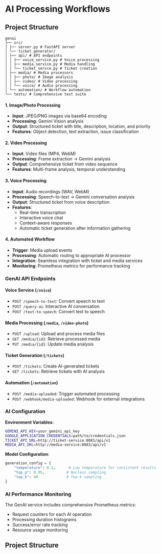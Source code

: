 
# AI Processing Workflows

## Project Structure

```
genai
├── src/
│ ├── server.py # FastAPI server
│ └── ticket_generator/
│ ├── api/ # API endpoints
│ │ ├── voice_service.py # Voice processing
│ │ ├── media_service.py # Media handling
│ │ └── ticket_servce.py # Ticket creation
│ ├── media/ # Media processors
│ │ ├── photo/ # Image analysis
│ │ ├── video/ # Video processing
│ │ └── voice/ # Audio processing
│ └── automation/ # Workflow automation
└── tests/ # Comprehensive test suite
```

#### 1. Image/Photo Processing
- **Input**: JPEG/PNG images via base64 encoding
- **Processing**: Gemini Vision analysis
- **Output**: Structured ticket with title, description, location, and priority
- **Features**: Object detection, text extraction, issue classification

#### 2. Video Processing
- **Input**: Video files (MP4, WebM)
- **Processing**: Frame extraction → Gemini analysis
- **Output**: Comprehensive ticket from video sequence
- **Features**: Multi-frame analysis, temporal understanding

#### 3. Voice Processing
- **Input**: Audio recordings (WAV, WebM)
- **Processing**: Speech-to-text → Gemini conversation analysis
- **Output**: Structured ticket from voice description
- **Features**: 
  - Real-time transcription
  - Interactive voice chat
  - Context-aware responses
  - Automatic ticket generation after information gathering

#### 4. Automated Workflow
- **Trigger**: Media upload events
- **Processing**: Automatic routing to appropriate AI processor
- **Integration**: Seamless integration with ticket and media services
- **Monitoring**: Prometheus metrics for performance tracking

### GenAI API Endpoints

#### Voice Service (`/voice`)
- `POST /speech-to-text`: Convert speech to text
- `POST /query-ai`: Interactive AI conversation
- `POST /text-to-speech`: Convert text to speech

#### Media Processing (`/media`, `/video-photo`)
- `POST /upload`: Upload and process media files
- `GET /media/{id}`: Retrieve processed media
- `PUT /media/{id}`: Update media analysis

#### Ticket Generation (`/tickets`)
- `POST /tickets`: Create AI-generated tickets
- `GET /tickets`: Retrieve tickets with AI analysis

#### Automation (`/automation`)
- `POST /media-uploaded`: Trigger automated processing
- `POST /webhook/media-uploaded`: Webhook for external integrations

### AI Configuration

**Environment Variables**:
```bash
GEMINI_API_KEY=your_gemini_api_key
GOOGLE_APPLICATION_CREDENTIALS=path/to/credentials.json
TICKET_API_URL=http://ticket-service:8081/api/v1
MEDIA_API_URL=http://media-service:8083/api/v1
```

**Model Configuration**:
```python
generation_config = {
    "temperature": 0.1,      # Low temperature for consistent results
    "top_p": 0.95,          # Nucleus sampling
    "top_k": 40             # Top-k sampling
}
```

### AI Performance Monitoring

The GenAI service includes comprehensive Prometheus metrics:
- Request counters for each AI operation
- Processing duration histograms
- Success/error rate tracking
- Resource usage monitoring

## Project Structure

